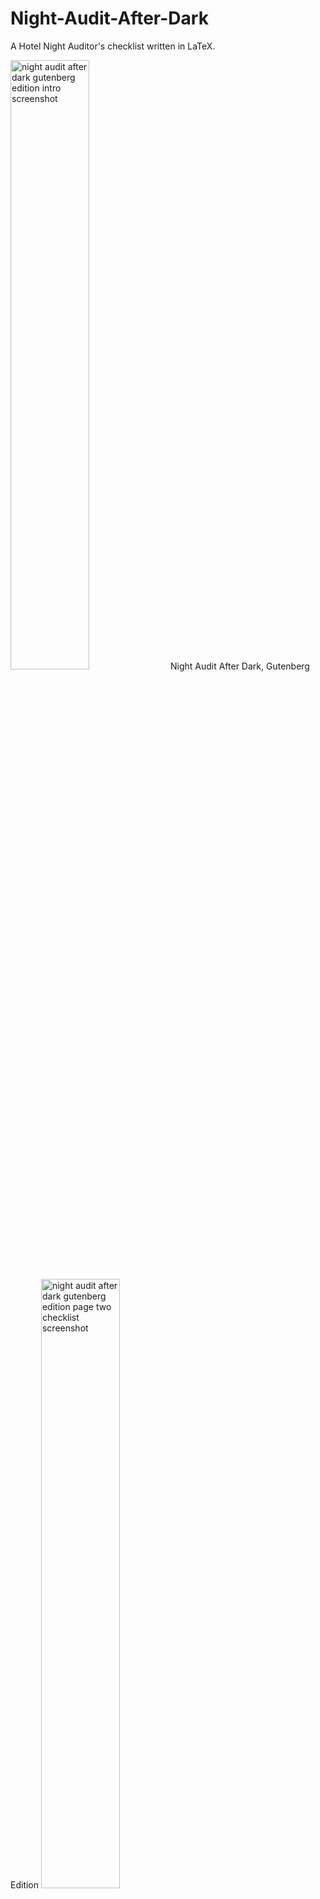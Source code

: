 # Night-Audit-After-Dark
A Hotel Night Auditor's checklist written in LaTeX. 


<!-- ![img](/image/night-audit-after-dark-cover-page-screenshot) -->
<image src="https://user-images.githubusercontent.com/31553297/170724328-c15fde9c-bb1c-4e40-872f-b3eabae608bc.png" alt="night audit after dark gutenberg edition intro screenshot" width="50%" height="50%" />
Night Audit After Dark, Gutenberg Edition

<image src="https://user-images.githubusercontent.com/31553297/170723747-e6e5093c-fc85-44dc-a64f-5666a042f439.png" alt="night audit after dark gutenberg edition page two checklist screenshot" width="50%" height="50%" />

<image src="https://user-images.githubusercontent.com/31553297/170725603-35b7ae5a-240c-4943-ad66-797a41e6373b.png" alt="what does it all mean" width="50%" height="50%" />

